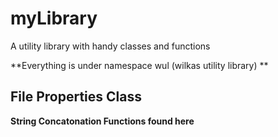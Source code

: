 myLibrary
=========

A utility library with handy classes and functions

**Everything is under namespace wul (wilkas utility library) **

File Properties Class
--------------

**String Concatonation Functions found here**